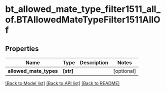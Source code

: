 # bt_allowed_mate_type_filter1511_all_of.BTAllowedMateTypeFilter1511AllOf

## Properties
Name | Type | Description | Notes
------------ | ------------- | ------------- | -------------
**allowed_mate_types** | **[str]** |  | [optional] 

[[Back to Model list]](../README.md#documentation-for-models) [[Back to API list]](../README.md#documentation-for-api-endpoints) [[Back to README]](../README.md)


